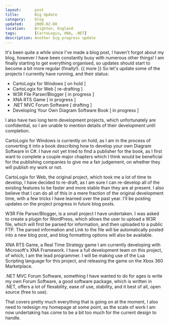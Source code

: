 ```yaml
---
layout:      post
title:       Big Update
category:    blog
updated:     2009-02-08
location:    Brighton, England
tags:        [CartoLogix, XNA, .NET]
description: Another big progress update
---
```

It's been quite a while since I've made a blog post, I haven't forgot about my blog, however I have been constantly busy with numerous other things! I am finally starting to get everything organised, so updates should start to become a bit more regular (finally!).
{{ more }}
So let's update some of the projects I currently have running, and their status:

- CartoLogix for Windows [ on hold ]
- CartoLogix for Web [ re-drafting ]
- W3R File Parser/Blogger [ in progress ]
- XNA RTS Game [ in progress ]
- .NET MVC Forum Software [ drafting ]
- Developing Your Own Diagram Software Book [ in progress ]

I also have two long term development projects, which unfortunately are confidential, so I am unable to mention  details of their development until completion.

CartoLogix for Windows is currently on hold, as I am in the process of converting it into a book describing how to develop your own Diagram Software in C#. I have not yet tried to find a publisher for the book, as I first want to complete a couple major chapters which I think would be beneficial for the publishing companies to give me a fair judgement, on whether they will publish my work or not.

CartoLogix for Web, the original project, which took me a lot of time to develop, I have decided to re-draft, as I am sure I can re-develop all of the existing features to be faster and more stable than they are at present. I also believe that I can do all of this in a mere fraction of the original development time, with a few tricks I have learned over the past year. I'll be posting updates on the project progress in future blog posts.

W3R File Parser/Blogger, is a small project I have undertaken. I was asked to create a plugin for WordPress, which allows the user to upload a W3R file, which will first be parsed for information, and then uploaded to a public FTP. The parsed information and Link to the file will be automatically posted into a new blog post, and blog formatting options will also be available.

XNA RTS Game, a Real Time Strategy game I am currently developing with Microsoft's XNA Framework. I have a full development team on this project, of which, I am the lead programmer. I will be making use of the Lua Scripting language for this project, and releasing the game on the Xbox 360 Marketplace.

.NET MVC Forum Software, something I have wanted to do for ages is write my own Forum Software, a good software package, which is written in .NET, offers a lot of flexability, ease of use, stability, and it best of all, open source (free to use).

That covers pretty much everything that is going on at the moment, I also need to redesign my homepage at some point, as the scale of work I am now undertaking has come to be a bit too much for the current design to handle.
